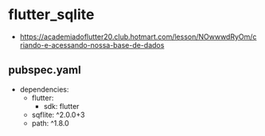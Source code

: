 # flutter_sqlite

* https://academiadoflutter20.club.hotmart.com/lesson/NOwwwdRyOm/criando-e-acessando-nossa-base-de-dados

## pubspec.yaml
* dependencies:
    * flutter:
        * sdk: flutter
    * sqflite: ^2.0.0+3
    * path: ^1.8.0

